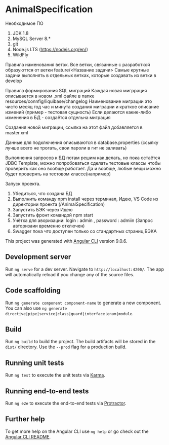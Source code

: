 # AnimalSpecification

Необходимое ПО 
1. JDK 1.8 
2. MySQL Server 8.* 
3. git 
4. Node.js LTS (https://nodejs.org/en/)
5. WildFly

Правила наменования веток. Все ветки, связанные с разработкой образуюттся от ветки feature/<Название задачи> Самые крутные задачи выполнять в отдельных ветках, которые создавать из ветки в develop

Правила формирования SQL миграций Каждая новая мигррация описывается в новом .xml файле в папке resources/connfig/liquibase/changelog Наименование миграции это чисто месяц год час и минута создания миграции и краткое описание измений (пример - тестовая сущность) Если делаются какие-либо изменения в БД - создаётся отдельна миграция

Создания новой миграции, ссылка на этот файл добавляется в master.xml

Данные для подключения описываются в database.properties (ссылку лучше всего не трогать, свои пароли в гит не заливать)

Выполнения запросов к БД потам решим как делать, но пока остаётся JDBC Template, можно попробоваться сделать тестовые классы чтобы проверить как оно вообще работает. Да и вообще, любые вещи можно будет проверять на тестовом классе(например)

Запуск проекта.
1. Убедиться, что создана БД
2. Выполнить команду npm install через терминал, Идею, VS Code из директории проекта (/AnimalSpecification)
3. Запустить БЭК через Идею
4. Запустить фронт командой npm start
5. Учётка для аворизации: login : admin , password : admiin (Запрос авторизаии временно отключен)
6. Swagger пока что доступен только со стандартных страниц БЭКА



This project was generated with [Angular CLI](https://github.com/angular/angular-cli) version 9.0.6.

## Development server

Run `ng serve` for a dev server. Navigate to `http://localhost:4200/`. The app will automatically reload if you change any of the source files.

## Code scaffolding

Run `ng generate component component-name` to generate a new component. You can also use `ng generate directive|pipe|service|class|guard|interface|enum|module`.

## Build

Run `ng build` to build the project. The build artifacts will be stored in the `dist/` directory. Use the `--prod` flag for a production build.

## Running unit tests

Run `ng test` to execute the unit tests via [Karma](https://karma-runner.github.io).

## Running end-to-end tests

Run `ng e2e` to execute the end-to-end tests via [Protractor](http://www.protractortest.org/).

## Further help

To get more help on the Angular CLI use `ng help` or go check out the [Angular CLI README](https://github.com/angular/angular-cli/blob/master/README.md).
